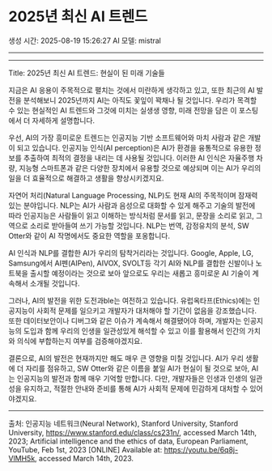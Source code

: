 # 2025년 최신 AI 트렌드
생성 시간: 2025-08-19 15:26:27
AI 모델: mistral

---

---

Title: 2025년 최신 AI 트렌드: 현실이 된 미래 기술들

지금은 AI 응용이 주목적으로 펼치는 것에서 미란하게 생각하고 있고, 또한 최근의 AI 발전을 분석해보니 2025년까지 AI는 아직도 꽃잎이 꽉채나 될 것입니다. 우리가 목격할 수 있는 현실적인 AI 트렌드와 그것에 미치는 실생생 영향, 미래 전망을 담은 이 포스팅에서 더 자세하게 설명합니다.

우선, AI의 가장 흥미로운 트렌드는 인공지능 기반 소프트웨어와 마치 사람과 같은 개발이 되고 있습니다. 인공지능 인식(AI perception)은 AI가 환경을 융통적으로 유용한 정보를 추출하여 최적의 결정을 내리는 데 사용될 것입니다. 이러한 AI 인식은 자율주행 차량, 지능형 스마트폰과 같은 다양한 장치에서 유용할 것으로 예상되며 이는 AI가 우리의 일을 더 효율적으로 해결하고 생활을 향상시키겠지요.

자연어 처리(Natural Language Processing, NLP)도 현재 AI의 주목적이며 잠재력있는 분야입니다. NLP는 AI가 사람과 음성으로 대화할 수 있게 해주고 기술의 발전에 따라 인공지능은 사람들이 읽고 이해하는 방식처럼 문서를 읽고, 문장을 소리로 읽고, 그 역으로 소리로 받아들여 쓰기 가능할 것입니다. NLP는 번역, 감정유치의 분석, SW Otter와 같이 AI 작명에서도 중요한 역할을 포옹합니다.

AI 인식과 NLP를 결합한 AI가 우리의 탐착거리라는 것입니다. Google, Apple, LG, Samsung에서 AI펜(AIPen), AIVOX, SVOLT등 각기 AI와 NLP를 결합한 신발이나 노트북을 출시할 예정이라는 것으로 보아 앞으로도 우리는 새롭고 흥미로운 AI 기술이 계속해서 소개될 것입니다.

그러나, AI의 발전을 위한 도전과ble는 여전하고 있습니다. 유럽옥타프(Ethics)에는 인공지능이 사회적 문제를 일으키고 개발자가 대처해야 할 기간이 없음을 강조했습니다. 또한 데이터보안이나 디버그와 같은 이슈가 계속해서 해결됐어야 하며, 개발자는 인공지능의 도입과 함께 우리의 인생을 일관성있게 해석할 수 있고 이를 활용해서 인간의 가치와 의식에 부합하는지 여부를 검증해야겠지요.

결론으로, AI의 발전은 현재까지만 해도 매우 큰 영향을 미칠 것입니다. AI가 우리 생활에 더 자리를 점유하고, SW Otter와 같은 이름을 붙일 AI가 현실이 될 것으로 보아, AI는 인공지능의 발전과 함께 매우 기억할 만합니다. 다만, 개발자들은 인생과 인생의 일관성을 유지하고, 적절한 안내와 준비를 통해 AI가 사회적 문제에 민감하게 대처할 수 있어야겠지요.

---

출처: 인공지능 네트워크(Neural Network), Stanford University, Stanford University, https://www.stanford.edu/class/cs231n/, accessed March 14th, 2023; Artificial intelligence and the ethics of data, European Parliament, YouTube, Feb 1st, 2023 [ONLINE] Available at: https://youtu.be/6q8j-VlMH5k, accessed March 14th, 2023.